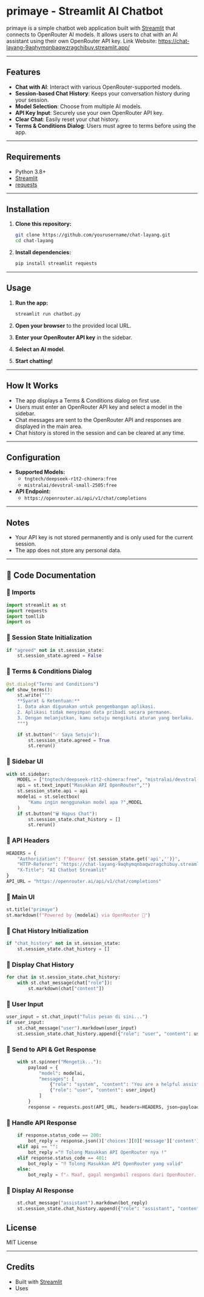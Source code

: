 # primaye - Streamlit AI Chatbot

primaye is a simple chatbot web application built with [Streamlit](https://streamlit.io/) that connects to OpenRouter AI models. It allows users to chat with an AI assistant using their own OpenRouter API key.
Link Website:
https://chat-layang-9aqhymqnbaqwzragchibuy.streamlit.app/

---

## Features

- **Chat with AI**: Interact with various OpenRouter-supported models.
- **Session-based Chat History**: Keeps your conversation history during your session.
- **Model Selection**: Choose from multiple AI models.
- **API Key Input**: Securely use your own OpenRouter API key.
- **Clear Chat**: Easily reset your chat history.
- **Terms & Conditions Dialog**: Users must agree to terms before using the app.

---

## Requirements

- Python 3.8+
- [Streamlit](https://streamlit.io/)
- [requests](https://docs.python-requests.org/)

---

## Installation

1. **Clone this repository:**
    ```sh
    git clone https://github.com/yourusername/chat-layang.git
    cd chat-layang
    ```

2. **Install dependencies:**
    ```sh
    pip install streamlit requests
    ```

---

## Usage

1. **Run the app:**
    ```sh
    streamlit run chatbot.py
    ```

2. **Open your browser** to the provided local URL.

3. **Enter your OpenRouter API key** in the sidebar.

4. **Select an AI model**.

5. **Start chatting!**

---

## How It Works

- The app displays a Terms & Conditions dialog on first use.
- Users must enter an OpenRouter API key and select a model in the sidebar.
- Chat messages are sent to the OpenRouter API and responses are displayed in the main area.
- Chat history is stored in the session and can be cleared at any time.

---

## Configuration

- **Supported Models:**  
  - `tngtech/deepseek-r1t2-chimera:free`
  - `mistralai/devstral-small-2505:free`
- **API Endpoint:**  
  - `https://openrouter.ai/api/v1/chat/completions`

---

## Notes

- Your API key is not stored permanently and is only used for the current session.
- The app does not store any personal data.

---

## 📌 Code Documentation
### 🔹 Imports
```python
import streamlit as st
import requests
import tomllib
import os
```
### 🔹 Session State Initialization
```python
if "agreed" not in st.session_state:
    st.session_state.agreed = False
```
### 🔹 Terms & Conditions Dialog
```python
@st.dialog("Terms and Conditions")
def show_terms():
    st.write("""
    **Syarat & Ketentuan:**
    1. Data akan digunakan untuk pengembangan aplikasi.
    2. Aplikasi tidak menyimpan data pribadi secara permanen.
    3. Dengan melanjutkan, kamu setuju mengikuti aturan yang berlaku.
    """)

    if st.button("✅ Saya Setuju"):
        st.session_state.agreed = True
        st.rerun()
```
### 🔹 Sidebar UI
```python
with st.sidebar:
    MODEL = ["tngtech/deepseek-r1t2-chimera:free", "mistralai/devstral-small-2505:free", ]
    api = st.text_input("Masukkan API OpenRouter","")
    st.session_state.api = api
    modelai = st.selectbox(
        "Kamu ingin menggunakan model apa ?",MODEL
    )
    if st.button("🗑️ Hapus Chat"):
        st.session_state.chat_history = []
        st.rerun()

```
### 🔹 API Headers
```python
HEADERS = {
    "Authorization": f"Bearer {st.session_state.get('api','')}",
    "HTTP-Referer": "https://chat-layang-9aqhymqnbaqwzragchibuy.streamlit.app/",
    "X-Title": "AI Chatbot Streamlit"
}
API_URL = "https://openrouter.ai/api/v1/chat/completions"

```
### 🔹 Main UI
```python
st.title("primaye")
st.markdown(f"Powered by {modelai} via OpenRouter 🤖")

```
### 🔹 Chat History Initialization
```python
if "chat_history" not in st.session_state:
    st.session_state.chat_history = []

```
### 🔹 Display Chat History
```python
for chat in st.session_state.chat_history:
    with st.chat_message(chat["role"]):
        st.markdown(chat["content"])

```
### 🔹 User Input
```python
user_input = st.chat_input("Tulis pesan di sini...")
if user_input:
    st.chat_message("user").markdown(user_input)
    st.session_state.chat_history.append({"role": "user", "content": user_input})

```

### 🔹 Send to API & Get Response
```python
    with st.spinner("Mengetik..."):
        payload = {
            "model": modelai,
            "messages": [
                {"role": "system", "content": "You are a helpful assistant."},
                {"role": "user", "content": user_input}
            ]
        }
        response = requests.post(API_URL, headers=HEADERS, json=payload)

```
### 🔹 Handle API Response
```python
    if response.status_code == 200:
        bot_reply = response.json()['choices'][0]['message']['content']
    elif api == "":
        bot_reply ="‼️ Tolong Masukkan API OpenRouter nya !"
    elif response.status_code == 401:
        bot_reply = "‼️ Tolong Masukkan API OpenRouter yang valid"
    else:
        bot_reply = f"⚠️ Maaf, gagal mengambil respons dari OpenRouter.({response.status_code})"

```
### 🔹 Display AI Response
```python
    st.chat_message("assistant").markdown(bot_reply)
    st.session_state.chat_history.append({"role": "assistant", "content": bot_reply})

```
## License

MIT License

---

## Credits

- Built with [Streamlit](https://streamlit.io/)
- Uses
